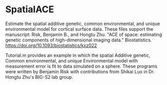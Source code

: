 # SpatialACE
Estimate the spatial additive genetic, common environmental, and unique environmental model for cortical surface data. These files support the manuscript: Risk, Benjamin B., and Hongtu Zhu. "ACE of space: estimating genetic components of high-dimensional imaging data." Biostatistics. https://doi.org/10.1093/biostatistics/kxz022

Tutorial.m provides an example in which the spatial Additive genetic, Common environmental, and unique Environmental model with measurement error is fit to data simulated on a sphere. These programs were written by Benjamin Risk with contributions from Shikai Luo in Dr. Hongtu Zhu's BIG-S2 lab group. 
